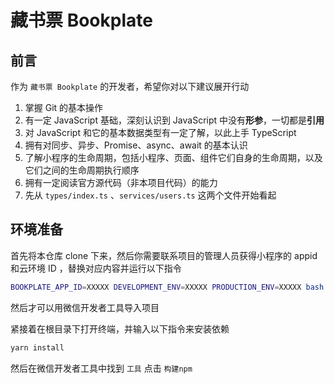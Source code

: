 # 藏书票 Bookplate

## 前言

作为 `藏书票 Bookplate` 的开发者，希望你对以下建议展开行动

1. 掌握 Git 的基本操作
2. 有一定 JavaScript 基础，深刻认识到 JavaScript 中没有**形参**，一切都是**引用**
3. 对 JavaScript 和它的基本数据类型有一定了解，以此上手 TypeScript
4. 拥有对同步、异步、Promise、async、await 的基本认识
5. 了解小程序的生命周期，包括小程序、页面、组件它们自身的生命周期，以及它们之间的生命周期执行顺序
6. 拥有一定阅读官方源代码（非本项目代码）的能力
7. 先从 `types/index.ts` 、`services/users.ts` 这两个文件开始看起

## 环境准备

首先将本仓库 clone 下来，然后你需要联系项目的管理人员获得小程序的 appid 和云环境 ID ，替换对应内容并运行以下指令

```bash
BOOKPLATE_APP_ID=XXXXX DEVELOPMENT_ENV=XXXXX PRODUCTION_ENV=XXXXX bash init.sh
```

然后才可以用微信开发者工具导入项目

紧接着在根目录下打开终端，并输入以下指令来安装依赖

```bash
yarn install
```

然后在微信开发者工具中找到 `工具` 点击 `构建npm` 

